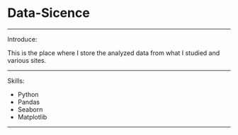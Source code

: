 # Data-Sicence

----------------

Introduce:

This is the place where I store the analyzed data from what I studied and various sites.

----------------

Skills:
* Python
* Pandas
* Seaborn
* Matplotlib

------------

